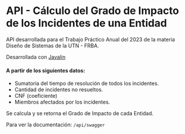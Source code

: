# API - Cálculo del Grado de Impacto de los Incidentes de una Entidad

API desarrollada para el Trabajo Práctico Anual del 2023 de la materia Diseño de Sistemas de la UTN - FRBA.

Desarrollada con [Javalin](https://javalin.io/)

#### A partir de los siguientes datos:

- Sumatoria del tiempo de resolución de todos los incidentes.
- Cantidad de incidentes no resueltos.
- CNF (coeficiente)
- Miembros afectados por los incidentes.

Se calcula y se retorna el Grado de Impacto de cada Entidad.

Para ver la documentación: `/api/swagger`

